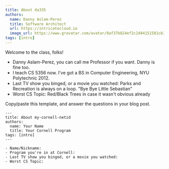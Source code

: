 ```yaml
---
title: About da335
authors:
  name: Danny Aslam-Perez
  title: Software Architect
  url: https://intricatecloud.io
  image_url: https://www.gravatar.com/avatar/8af37b824ef2c2d44151581cb3c864b3
tags: [intro]
---
```


Welcome to the class, folks!

- Danny Aslam-Perez, you can call me Professor if you want. Danny is fine too.
- I teach CS 5356 now. I've got a BS in Computer Engineering, NYU Polytechnic 2012.
- Last TV show you binged, or a movie you watched: Parks and Recreation is always on a loop. "Bye Bye Little Sebastian"
- Worst CS Topic: Red/Black Trees in case it wasn't obvious already


Copy/paste this template, and answer the questions in your blog post.
```
---
title: About my-cornell-netid
authors:
  name: Your Name
  title: Your Cornell Program
tags: [intro]
---

- Name/Nickname:
- Program you're in at Cornell:
- Last TV show you binged, or a movie you watched:
- Worst CS Topic:
```
